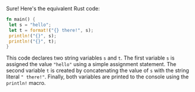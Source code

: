 Sure! Here's the equivalent Rust code:
```rust
fn main() {
 let s = "hello";
 let t = format!("{} there!", s);
 println!("{}", s);
 println!("{}", t);
}
```
This code declares two string variables `s` and `t`. The first variable `s` is assigned the value `"hello"` using a simple assignment statement. The second variable `t` is created by concatenating the value of `s` with the string literal `" there!"`. Finally, both variables are printed to the console using the `println!` macro.

